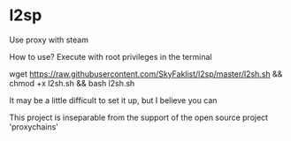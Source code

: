 # l2sp
Use proxy with steam


How to use?
Execute with root privileges in the terminal

wget https://raw.githubusercontent.com/SkyFaklist/l2sp/master/l2sh.sh && chmod +x l2sh.sh && bash l2sh.sh

It may be a little difficult to set it up, but I believe you can

This project is inseparable from the support of the open source project 'proxychains'

